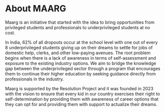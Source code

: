 # About MAARG
Maarg is an initiative that started with the idea to bring opportunities from privileged students and professionals to underprivileged students at no cost.

In India, 62% of all dropouts occur at the school level with one out of every 8 underprivileged students giving up on their dreams to settle for jobs of domestic help, clerks, and other low-paying avenues. The root problem begins when there is a lack of awareness in terms of self-assessment and exposure to the existing industry options. We aim to bridge the knowledge gap between the underprivileged sector through a program that encourages them to continue their higher education by seeking guidance directly from professionals in the industry.

Maarg is supported by the Resolution Project and it was founded in 2023 with the vision to ensure that every kid in our country exercises their right to self-determination by providing them with awareness of career options that they can opt for and providing them with support to actualize their dreams.

